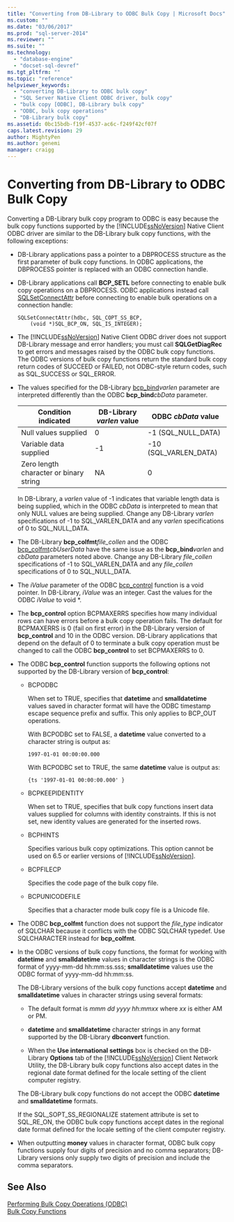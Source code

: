 ```yaml
---
title: "Converting from DB-Library to ODBC Bulk Copy | Microsoft Docs"
ms.custom: ""
ms.date: "03/06/2017"
ms.prod: "sql-server-2014"
ms.reviewer: ""
ms.suite: ""
ms.technology: 
  - "database-engine"
  - "docset-sql-devref"
ms.tgt_pltfrm: ""
ms.topic: "reference"
helpviewer_keywords: 
  - "converting DB-Library to ODBC bulk copy"
  - "SQL Server Native Client ODBC driver, bulk copy"
  - "bulk copy [ODBC], DB-Library bulk copy"
  - "ODBC, bulk copy operations"
  - "DB-Library bulk copy"
ms.assetid: 0bc15bdb-f19f-4537-ac6c-f249f42cf07f
caps.latest.revision: 29
author: MightyPen
ms.author: genemi
manager: craigg
---
```

# Converting from DB-Library to ODBC Bulk Copy
  Converting a DB-Library bulk copy program to ODBC is easy because the bulk copy functions supported by the [!INCLUDE[ssNoVersion](../../includes/ssnoversion-md.md)] Native Client ODBC driver are similar to the DB-Library bulk copy functions, with the following exceptions:  
  
-   DB-Library applications pass a pointer to a DBPROCESS structure as the first parameter of bulk copy functions. In ODBC applications, the DBPROCESS pointer is replaced with an ODBC connection handle.  
  
-   DB-Library applications call **BCP_SETL** before connecting to enable bulk copy operations on a DBPROCESS. ODBC applications instead call [SQLSetConnectAttr](../native-client-odbc-api/sqlsetconnectattr.md) before connecting to enable bulk operations on a connection handle:  
  
    ```  
    SQLSetConnectAttr(hdbc, SQL_COPT_SS_BCP,  
        (void *)SQL_BCP_ON, SQL_IS_INTEGER);  
    ```  
  
-   The [!INCLUDE[ssNoVersion](../../includes/ssnoversion-md.md)] Native Client ODBC driver does not support DB-Library message and error handlers; you must call **SQLGetDiagRec** to get errors and messages raised by the ODBC bulk copy functions. The ODBC versions of bulk copy functions return the standard bulk copy return codes of SUCCEED or FAILED, not ODBC-style return codes, such as SQL_SUCCESS or SQL_ERROR.  
  
-   The values specified for the DB-Library [bcp_bind](../native-client-odbc-extensions-bulk-copy-functions/bcp-bind.md)*varlen* parameter are interpreted differently than the ODBC **bcp_bind***cbData* parameter.  
  
    |Condition indicated|DB-Library *varlen* value|ODBC *cbData* value|  
    |-------------------------|--------------------------------|-------------------------|  
    |Null values supplied|0|-1 (SQL_NULL_DATA)|  
    |Variable data supplied|-1|-10 (SQL_VARLEN_DATA)|  
    |Zero length character or binary string|NA|0|  
  
     In DB-Library, a *varlen* value of -1 indicates that variable length data is being supplied, which in the ODBC *cbData* is interpreted to mean that only NULL values are being supplied. Change any DB-Library *varlen* specifications of -1 to SQL_VARLEN_DATA and any *varlen* specifications of 0 to SQL_NULL_DATA.  
  
-   The DB-Library **bcp_colfmt***file_collen* and the ODBC [bcp_colfmt](../native-client-odbc-extensions-bulk-copy-functions/bcp-colfmt.md)*cbUserData* have the same issue as the **bcp_bind***varlen* and *cbData* parameters noted above. Change any DB-Library *file_collen* specifications of -1 to SQL_VARLEN_DATA and any *file_collen* specifications of 0 to SQL_NULL_DATA.  
  
-   The *iValue* parameter of the ODBC [bcp_control](../native-client-odbc-extensions-bulk-copy-functions/bcp-control.md) function is a void pointer. In DB-Library, *iValue* was an integer. Cast the values for the ODBC *iValue* to void *.  
  
-   The **bcp_control** option BCPMAXERRS specifies how many individual rows can have errors before a bulk copy operation fails. The default for BCPMAXERRS is 0 (fail on first error) in the DB-Library version of **bcp_control** and 10 in the ODBC version. DB-Library applications that depend on the default of 0 to terminate a bulk copy operation must be changed to call the ODBC **bcp_control** to set BCPMAXERRS to 0.  
  
-   The ODBC **bcp_control** function supports the following options not supported by the DB-Library version of **bcp_control**:  
  
    -   BCPODBC  
  
         When set to TRUE, specifies that **datetime** and **smalldatetime** values saved in character format will have the ODBC timestamp escape sequence prefix and suffix. This only applies to BCP_OUT operations.  
  
         With BCPODBC set to FALSE, a **datetime** value converted to a character string is output as:  
  
        ```  
        1997-01-01 00:00:00.000  
        ```  
  
         With BCPODBC set to TRUE, the same **datetime** value is output as:  
  
        ```  
        {ts '1997-01-01 00:00:00.000' }  
        ```  
  
    -   BCPKEEPIDENTITY  
  
         When set to TRUE, specifies that bulk copy functions insert data values supplied for columns with identity constraints. If this is not set, new identity values are generated for the inserted rows.  
  
    -   BCPHINTS  
  
         Specifies various bulk copy optimizations. This option cannot be used on 6.5 or earlier versions of [!INCLUDE[ssNoVersion](../../includes/ssnoversion-md.md)].  
  
    -   BCPFILECP  
  
         Specifies the code page of the bulk copy file.  
  
    -   BCPUNICODEFILE  
  
         Specifies that a character mode bulk copy file is a Unicode file.  
  
-   The ODBC **bcp_colfmt** function does not support the *file_type* indicator of SQLCHAR because it conflicts with the ODBC SQLCHAR typedef. Use SQLCHARACTER instead for **bcp_colfmt**.  
  
-   In the ODBC versions of bulk copy functions, the format for working with **datetime** and **smalldatetime** values in character strings is the ODBC format of yyyy-mm-dd hh:mm:ss.sss; **smalldatetime** values use the ODBC format of yyyy-mm-dd hh:mm:ss.  
  
     The DB-Library versions of the bulk copy functions accept **datetime** and **smalldatetime** values in character strings using several formats:  
  
    -   The default format is *mmm dd yyyy hh:mmxx* where *xx* is either AM or PM.  
  
    -   **datetime** and **smalldatetime** character strings in any format supported by the DB-Library **dbconvert** function.  
  
    -   When the **Use international settings** box is checked on the DB-Library **Options** tab of the [!INCLUDE[ssNoVersion](../../includes/ssnoversion-md.md)] Client Network Utility, the DB-Library bulk copy functions also accept dates in the regional date format defined for the locale setting of the client computer registry.  
  
     The DB-Library bulk copy functions do not accept the ODBC **datetime** and **smalldatetime** formats.  
  
     If the SQL_SOPT_SS_REGIONALIZE statement attribute is set to SQL_RE_ON, the ODBC bulk copy functions accept dates in the regional date format defined for the locale setting of the client computer registry.  
  
-   When outputting **money** values in character format, ODBC bulk copy functions supply four digits of precision and no comma separators; DB-Library versions only supply two digits of precision and include the comma separators.  
  
## See Also  
 [Performing Bulk Copy Operations &#40;ODBC&#41;](performing-bulk-copy-operations-odbc.md)   
 [Bulk Copy Functions](../native-client-odbc-extensions-bulk-copy-functions/sql-server-driver-extensions-bulk-copy-functions.md)  
  
  
